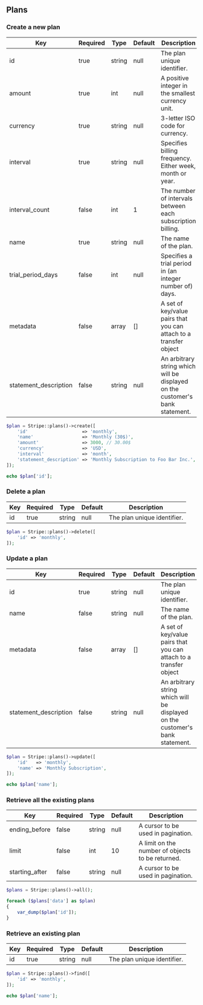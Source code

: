 ## Plans

### Create a new plan

Key                   | Required | Type   | Default | Description
--------------------- | -------- | ------ | ------- | --------------------------
id                    | true     | string | null    | The plan unique identifier.
amount                | true     | int    | null    | A positive integer in the smallest currency unit.
currency              | true     | string | null    | 3-letter ISO code for currency.
interval              | true     | string | null    | Specifies billing frequency. Either week, month or year.
interval_count        | false    | int    | 1       | The number of intervals between each subscription billing.
name                  | true     | string | null    | The name of the plan.
trial_period_days     | false    | int    | null    | Specifies a trial period in (an integer number of) days.
metadata              | false    | array  | []      | A set of key/value pairs that you can attach to a transfer object
statement_description | false    | string | null    | An arbitrary string which will be displayed on the customer's bank statement.

```php
$plan = Stripe::plans()->create([
	'id'                    => 'monthly',
	'name'                  => 'Monthly (30$)',
	'amount'                => 3000, // 30.00$
	'currency'              => 'USD',
	'interval'              => 'month',
	'statement_description' => 'Monthly Subscription to Foo Bar Inc.',
]);

echo $plan['id'];
```

### Delete a plan

Key | Required | Type   | Default | Description
--- | -------- | ------ | ------- | --------------------------------------------
id  | true     | string | null    | The plan unique identifier.

```php
$plan = Stripe::plans()->delete([
	'id' => 'monthly',
]);
```

### Update a plan

Key                   | Required | Type   | Default | Description
--------------------- | -------- | ------ | ------- | --------------------------
id                    | true     | string | null    | The plan unique identifier.
name                  | false    | string | null    | The name of the plan.
metadata              | false    | array  | []      | A set of key/value pairs that you can attach to a transfer object
statement_description | false    | string | null    | An arbitrary string which will be displayed on the customer's bank statement.

```php
$plan = Stripe::plans()->update([
	'id'   => 'monthly',
	'name' => 'Monthly Subscription',
]);

echo $plan['name'];
```

### Retrieve all the existing plans

Key            | Required | Type   | Default | Description
-------------- | -------- | ------ | ------- | ---------------------------------
ending_before  | false    | string | null    | A cursor to be used in pagination.
limit          | false    | int    | 10      | A limit on the number of objects to be returned.
starting_after | false    | string | null    | A cursor to be used in pagination.

```php
$plans = Stripe::plans()->all();

foreach ($plans['data'] as $plan)
{
	var_dump($plan['id']);
}
```

### Retrieve an existing plan

Key | Required | Type   | Default | Description
--- | -------- | ------ | ------- | --------------------------------------------
id  | true     | string | null    | The plan unique identifier.

```php
$plan = Stripe::plans()->find([
	'id' => 'monthly',
]);

echo $plan['name'];
```
